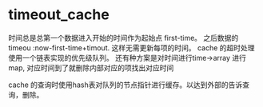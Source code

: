 timeout_cache
=============
时间总是总第一个数据进入开始的时间作为起始点 first-time。
之后数据的timeou :now-first-time+timout.
这样无需更新每项的时间。
cache 的超时处理使用一个链表实现的优先级队列。
还有种方案是对时间进行time->array<item> 进行map,
对应时间到了就删除内部对应的项找出对应时间


cache 的查询时使用hash表对队列的节点指针进行缓存。以达到外部的告诉查询，删除。